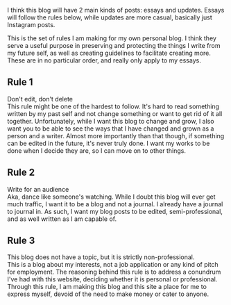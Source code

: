 I think this blog will have 2 main kinds of posts: essays and updates. Essays will follow the rules below, while updates are more casual, basically just Instagram posts.  

This is the set of rules I am making for my own personal blog. I think they serve a useful purpose in preserving and protecting the things I write from my future self, as well as creating guidelines to facilitate creating more. These are in no particular order, and really only apply to my essays.  

## Rule 1

Don't edit, don't delete  
	This rule might be one of the hardest to follow. It's hard to read something written by my past self and not change something or want to get rid of it all together. Unfortunately, while I want this blog to change and grow, I also want you to be able to see the ways that I have changed and grown as a person and a writer. 
	Almost more importantly than that though, if something can be edited in the future, it's never truly done. I want my works to be done when I decide they are, so I can move on to other things.

## Rule 2

Write for an audience  
	Aka, dance like someone's watching. While I doubt this blog will ever get much traffic, I want it to be a blog and not a journal. I already have a journal to journal in. As such, I want my blog posts to be edited, semi-professional, and as well written as I am capable of.

## Rule 3

This blog does not have a topic, but it is strictly non-professional.  
	This is a blog about my interests, not a job application or any kind of pitch for employment. The reasoning behind this rule is to address a conundrum I've had with this website, deciding whether it is personal or professional. Through this rule, I am making this blog and this site a place for me to express myself, devoid of the need to make money or cater to anyone.